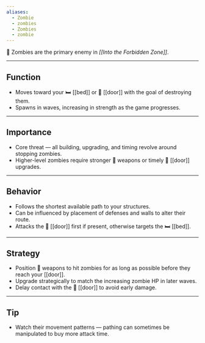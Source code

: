 ```yaml
---
aliases:
  - Zombie
  - zombies
  - Zombies
  - zombie
---
```

🧟 Zombies are the primary enemy in *[[Into the Forbidden Zone]]*.

---

## Function
- Moves toward your 🛏 [[bed]] or 🚪 [[door]] with the goal of destroying them.
- Spawns in waves, increasing in strength as the game progresses.

---

## Importance
- Core threat — all building, upgrading, and timing revolve around stopping zombies.
- Higher-level zombies require stronger 🔫 weapons or timely 🚪 [[door]] upgrades.

---

## Behavior
- Follows the shortest available path to your structures.
- Can be influenced by placement of defenses and walls to alter their route.
- Attacks the 🚪 [[door]] first if present, otherwise targets the 🛏 [[bed]].

---

## Strategy
- Position 🔫 weapons to hit zombies for as long as possible before they reach your [[door]].
- Upgrade strategically to match the increasing zombie HP in later waves.
- Delay contact with the 🚪 [[door]] to avoid early damage.

---

## Tip
- Watch their movement patterns — pathing can sometimes be manipulated to buy more attack time.
